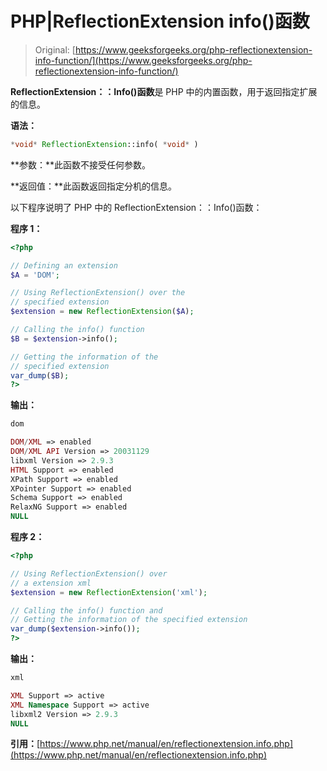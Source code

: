 # PHP|ReflectionExtension info()函数

> Original: [https://www.geeksforgeeks.org/php-reflectionextension-info-function/](https://www.geeksforgeeks.org/php-reflectionextension-info-function/)

**ReflectionExtension：：Info()函数**是 PHP 中的内置函数，用于返回指定扩展的信息。

**语法：**

```php
*void* ReflectionExtension::info( *void* )
```

**参数：**此函数不接受任何参数。

**返回值：**此函数返回指定分机的信息。

以下程序说明了 PHP 中的 ReflectionExtension：：Info()函数：

**程序 1：**

```php
<?php

// Defining an extension
$A = 'DOM';

// Using ReflectionExtension() over the 
// specified extension
$extension = new ReflectionExtension($A);

// Calling the info() function
$B = $extension->info();

// Getting the information of the
// specified extension
var_dump($B);
?>
```

**输出：**

```php
dom

DOM/XML => enabled
DOM/XML API Version => 20031129
libxml Version => 2.9.3
HTML Support => enabled
XPath Support => enabled
XPointer Support => enabled
Schema Support => enabled
RelaxNG Support => enabled
NULL

```

**程序 2：**

```php
<?php

// Using ReflectionExtension() over 
// a extension xml
$extension = new ReflectionExtension('xml');

// Calling the info() function and
// Getting the information of the specified extension
var_dump($extension->info());
?>
```

**输出：**

```php
xml

XML Support => active
XML Namespace Support => active
libxml2 Version => 2.9.3
NULL

```

**引用：**[https://www.php.net/manual/en/reflectionextension.info.php](https://www.php.net/manual/en/reflectionextension.info.php)